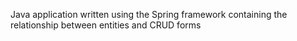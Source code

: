 Java application written using the Spring framework containing the relationship between entities and CRUD forms
